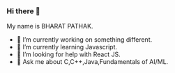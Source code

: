 ### Hi there 👋
My name is BHARAT PATHAK.
- 🔭 I’m currently working on something different.
- 🌱 I’m currently learning Javascript.
- 🤔 I’m looking for help with React JS.
- 💬 Ask me about C,C++,Java,Fundamentals of AI/ML.

<!--
**Bharatpathak08/Bharatpathak08** is a ✨ _special_ ✨ repository because its `README.md` (this file) appears on your GitHub profile.

Here are some ideas to get you started:

- 🔭 I’m currently working on Netflix clone.
- 🌱 I’m currently learning Javascript.
- 👯 I’m looking to collaborate on ...
- 🤔 I’m looking for help with React JS.
- 💬 Ask me about C,C++,Java,Fundamentals of AI/ML.
- 📫 How to reach me: 
- 😄 Pronouns: ...
- ⚡ Fun fact: ...
-->
